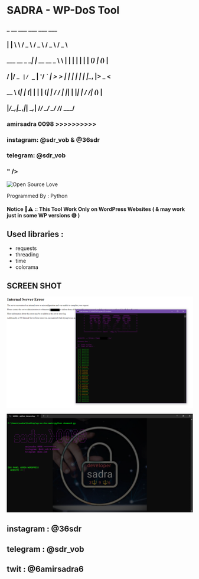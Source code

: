 # SADRA - WP-DoS Tool



###                    _            __      ___   ___   ___   ___  
###                   | |           \ \    / _ \ / _ \ / _ \ / _ \ 
###      ___  __ _  __| |_ __ __ _   \ \  | | | | | | | (_) | (_) |
###     / __|/ _` |/ _` | '__/ _` |   > > | | | | | | |\__, |> _ < 
###     \__ \ (_| | (_| | | | (_| |  / /  | |_| | |_| |  / /| (_) |
###     |___/\__,_|\__,_|_|  \__,_| /_/    \___/ \___/  /_/  \___/ 
###                                                        
###              amirsadra 0098 >>>>>>>>>>
###              instagram: @sdr_vob & @36sdr
###              telegram: @sdr_vob
###
###                       "  />

![Open Source Love](https://camo.githubusercontent.com/38f5db5524ba43e7262dfbca1f7d3631ba127fb1596785dfd707d5fc671821c9/687474703a2f2f466f7254686542616467652e636f6d2f696d616765732f6261646765732f6d6164652d776974682d707974686f6e2e737667)

Programmed By : Python

#### Notice 🛑⚠ ::  This Tool Work Only on WordPress Websites ( & may work just in some WP versions 😅 )

## Used libraries :
- requests
- threading
- time
- colorama
## SCREEN SHOT

![](./chit/pic.png)

![](./chit/sc.png)



## instagram : @36sdr 
## telegram : @sdr_vob
## twit : @6amirsadra6